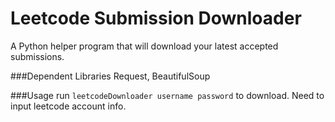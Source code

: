Leetcode Submission Downloader
==============================

A Python helper program that will download your latest accepted submissions.

###Dependent Libraries
Request, BeautifulSoup

###Usage
run `leetcodeDownloader username password` to download. Need to input leetcode account info.
